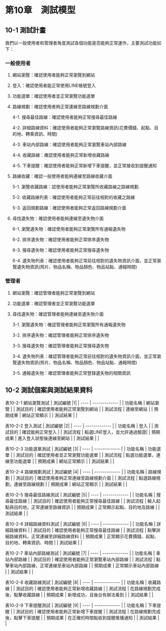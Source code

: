 # 第10章　測試模型
## 10-1 測試計畫
我們以一般使用者和管理者角度測試各個功能是否能夠正常運作，主要測試功能如下：

### 一般使用者
1. 網站瀏覽：確認使用者能夠正常瀏覽到網站
2. 登入：確認使用者能正常使用LINE帳號登入
3. 功能選單：確認使用者並正常瀏覽功能選單
4. 路線規劃：確認使用者夠正常連線至路線規劃介面
    
    4-1. 搜尋最佳路線：確認使用者能夠正常搜尋最佳路線
    
    4-2. 詳細路線資料：確認使用者能夠正常瀏覽路線資訊(花費價錢、起點、目的地、轉乘資訊、時間)
    
    4-3. 車站內部路線：確認使用者能夠正常瀏覽車站內部路線
    
    4-4. 收藏路線：確認使用者能夠正常新增收藏路線
    
    4-5. 下車提醒：確認使用者能夠正常新增下車提醒，並正常接收到提醒通知
5. 路線收藏：確認一般使用者能夠連線至路線收藏介面
    
    5-1. 瀏覽收藏路線：認使用者能夠正常瀏覽所收藏路線之路線規劃.
    
    5-2. 收藏路線列表：確認使用者能夠正常前往相對的收藏之路線
    
    5-3. 返回規劃路線：確認使用者能夠正常返回路線規劃介面
6. 尋找遺失物：確認使用者能夠連線至遺失物介面
   
    6-1. 瀏覽遺失物：確認使用者能夠正常瀏覽所有通報遺失物
    
    6-2. 排序遺失物：確認使用者能夠正常排序遺失物
    
    6-3. 搜尋遺失物：確認使用者能夠正常搜尋遺失物
    
    6-4. 遺失物列表：確認使用者能夠正常前往相對的遺失物資訊介面，並正常瀏覽遺失物資訊(照片、物品名稱、物品顏色、物品站點、通報時間)

### 管理者
1. 網站瀏覽：確認管理者能夠正常瀏覽到網站
2. 功能選單：確認管理者並正常瀏覽功能選單
3. 尋找遺失物：確認管理者能夠連線至遺失物介面
    
    3-1. 瀏覽遺失物：確認管理者能夠正常瀏覽所有通報遺失物
    
    3-2. 排序遺失物：確認管理者能夠正常排序遺失物
    
    3-3. 搜尋遺失物：確認管理者能夠正常搜尋遺失物
    
    3-4. 遺失物列表：確認管理者能夠正常前往相對的遺失物資訊介面，並正常瀏覽遺失物資訊(照片、物品名稱、物品顏色、物品站點、通報時間)
    
    3-5. 通報遺失物：確認管理者能夠正常豋錄遺失物的相關資訊

## 10-2 測試個案與測試結果資料
表10-2-1 網站瀏覽測試
| 測試編號 |1|
| ---- | ------------- |
| 功能名稱 | 網站瀏覽          |
| 測試目的 | 確認使用者能夠正常瀏覽到網站 |
| 測試流程 | 連線至網站         |
| 預期成果 | 網站正常顯示        |
| 測試結果 |             |

表10-2-2 登入測試
| 測試編號 |2|
| ---- | ------------- |
| 功能名稱 | 登入          |
| 測試目的 | 確認能夠正常登入 |
| 測試流程 | 點選LINE登入，並允許通過驗證|
| 預期成果 | 進入登入狀態後連線至網站    |
| 測試結果 |             |

表10-2-3 功能選單測試
| 測試編號 |3|
| ---- | ------------- |
| 功能名稱 | 功能選單          |
| 測試目的 | 確認使用者並正常瀏覽功能選單 |
| 測試流程 | 點選功能選單，連線至功能選單        |
| 預期成果 | 網站正常顯示        |
| 測試結果 |             |

表10-2-4 路線規劃測試
| 測試編號 |4|
| ---- | ------------- |
| 功能名稱 | 路線規劃          |
| 測試目的 | 確認使用者夠正常連線至路線規劃介面 |
| 測試流程 | 點選路線規劃，連線至路線規劃      |
| 預期成果 | 網站正常顯示        |
| 測試結果 |             |

表10-2-5 搜尋最佳路線測試
| 測試編號 |5|
| ---- | ------------- |
| 功能名稱 | 搜尋最佳路線          |
| 測試目的 | 確認使用者能夠正常搜尋最佳路線 |
| 測試流程 | 輸入起點與目的地，正常連線至路線資訊      |
| 預期成果 | 正常顯示起點、目的地及路線  |
| 測試結果 |             |

表10-2-6 詳細路線資料測試
| 測試編號 |6|
| ---- | ------------- |
| 功能名稱 | 詳細路線資料          |
| 測試目的 | 確認使用者能夠正常搜尋最佳路線 |
| 測試流程 | 點擊詳細路線資料，正常連線至詳細路線資料      |
| 預期成果 | 正常顯示花費價錢、起點、目的地、轉乘資訊、時間  |
| 測試結果 |             |

表10-2-7 車站內部路線測試
| 測試編號 |7|
| ---- | ------------- |
| 功能名稱 | 車站內部路線          |
| 測試目的 | 確認使用者能夠正常瀏覽車站內部路線 |
| 測試流程 | 點擊車站內部路線，正常連線至車站內部路線      |
| 預期成果 | 正常顯示車站內部路線  |
| 測試結果 |             |

表10-2-8 收藏路線測試
| 測試編號 |8|
| ---- | ------------- |
| 功能名稱 | 收藏路線          |
| 測試目的 | 確認使用者能夠正常新增收藏路線 |
| 測試流程 | 在路線規劃完成後，點擊收藏路線      |
| 預期成果 | 新增成功，且後台有辦法看到  |
| 測試結果 |             |

表10-2-9 下車提醒測試
| 測試編號 |9|
| ---- | ------------- |
| 功能名稱 | 下車提醒          |
| 測試目的 | 確認使用者能夠正常新增下車提醒 |
| 測試流程 | 在路線規劃完成後，點擊下車提醒      |
| 預期成果 | 在正確的時間點收到提醒推播通知  |
| 測試結果 |             |


















